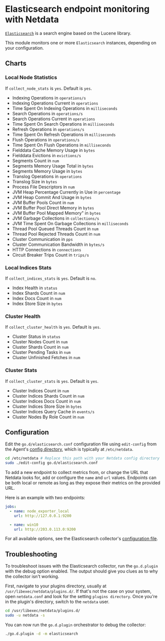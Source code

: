 <!--
title: "Elasticsearch monitoring with Netdata"
custom_edit_url: https://github.com/netdata/go.d.plugin/edit/master/modules/elasticsearch/README.md
sidebar_label: "Elasticsearch"
-->

# Elasticsearch endpoint monitoring with Netdata

[`Elasticsearch`](https://www.elastic.co/elasticsearch/) is a search engine based on the Lucene library.

This module monitors one or more `Elasticsearch` instances, depending on your configuration.

## Charts

### Local Node Statistics

If `collect_node_stats` is `yes`. Default is `yes`.

-   Indexing Operations in `operations/s`
-   Indexing Operations Current in `operations`
-   Time Spent On Indexing Operations in `milliseconds`
-   Search Operations in `operations/s`
-   Search Operations Current in `operations`
-   Time Spent On Search Operations in `milliseconds`
-   Refresh Operations in `operations/s`
-   Time Spent On Refresh Operations in `milliseconds`
-   Flush Operations in `operations/s`
-   Time Spent On Flush Operations in `milliseconds`
-   Fielddata Cache Memory Usage in `bytes`
-   Fielddata Evictions in `evictions/s`
-   Segments Count in `num`
-   Segments Memory Usage Total in `bytes`
-   Segments Memory Usage in `bytes`
-   Translog Operations in `operations`
-   Translog Size in `bytes`
-   Process File Descriptors in `num`
-   JVM Heap Percentage Currently in Use in `percentage`
-   JVM Heap Commit And Usage in `bytes`
-   JVM Buffer Pools Count in `num`
-   JVM Buffer Pool Direct Memory in `bytes`
-   JVM Buffer Pool Mapped Memory" in `bytes`
-   JVM Garbage Collections in `collections/s`
-   JVM Time Spent On Garbage Collections in `milliseconds`
-   Thread Pool Queued Threads Count in `num`
-   Thread Pool Rejected Threads Count in `num`
-   Cluster Communication in `pps`
-   Cluster Communication Bandwidth in `bytes/s`
-   HTTP Connections in `connections`
-   Circuit Breaker Trips Count in `trips/s`

### Local Indices Stats

If `collect_indices_stats` is `yes`. Default is `no`.

-   Index Health in `status`
-   Index Shards Count in `num`
-   Index Docs Count in `num`
-   Index Store Size in `bytes`

### Cluster Health

If `collect_cluster_health` is `yes`. Default is `yes`.

-   Cluster Status in `status`
-   Cluster Nodes Count in `num`
-   Cluster Shards Count in `num`
-   Cluster Pending Tasks in `num`
-   Cluster Unfinished Fetches in `num`

### Cluster Stats

If `collect_cluster_stats` is `yes`. Default is `yes`.

-   Cluster Indices Count in `num`
-   Cluster Indices Shards Count in `num`
-   Cluster Indices Docs Count in `num`
-   Cluster Indices Store Size in `bytes`
-   Cluster Indices Query Cache in `events/s`
-   Cluster Nodes By Role Count in `num`


## Configuration

Edit the `go.d/elasticsearch.conf` configuration file using `edit-config` from the Agent's [config
directory](/docs/step-by-step/step-04.md#find-your-netdataconf-file), which is typically at `/etc/netdata`.

```bash
cd /etc/netdata # Replace this path with your Netdata config directory
sudo ./edit-config go.d/elasticsearch.conf
```

To add a new endpoint to collect metrics from, or change the URL that Netdata looks for, add or configure the `name` and
`url` values. Endpoints can be both local or remote as long as they expose their metrics on the provided URL.

Here is an example with two endpoints:

```yaml
jobs:
  - name: node_exporter_local
    url: http://127.0.0.1:9200

  - name: win10
    url: http://203.0.113.0:9200
```

For all available options, see the Elasticsearch collector's [configuration
file](https://github.com/netdata/go.d.plugin/blob/master/config/go.d/elasticsearch.conf).


## Troubleshooting

To troubleshoot issues with the Elasticsearch collector, run the `go.d.plugin` with the debug option enabled.
The output should give you clues as to why the collector isn't working.

First, navigate to your plugins directory, usually at `/usr/libexec/netdata/plugins.d/`. If that's not the case on your
system, open `netdata.conf` and look for the setting `plugins directory`. Once you're in the plugin's directory, switch
to the `netdata` user.

```bash
cd /usr/libexec/netdata/plugins.d/
sudo -u netdata -s
```

You can now run the `go.d.plugin` orchestrator to debug the collector:

```bash
./go.d.plugin -d -m elasticsearch
```

